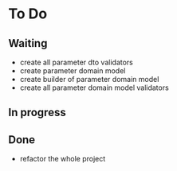 # To Do

## Waiting
- create all parameter dto validators
- create parameter domain model
- create builder of parameter domain model
- create all parameter domain model validators

## In progress

## Done
- refactor the whole project
